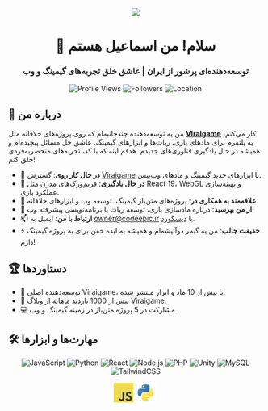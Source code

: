 <p align="center">
  <img src="https://capsule-render.vercel.app/api?type=waving&color=gradient&height=120&section=header&text=Welcome%20to%20my%20GitHub!&fontSize=40&fontColor=fff" />
</p>

<h1 align="center">👋 سلام! من اسماعیل هستم</h1>
<h3 align="center">توسعه‌دهنده‌ای پرشور از ایران | عاشق خلق تجربه‌های گیمینگ و وب</h3>

<p align="center">
  <img src="https://komarev.com/ghpvc/?username=theesmaeil1&label=بازدید%20پروفایل&color=0e75b6&style=plastic" alt="Profile Views" />
  <img src="https://img.shields.io/github/followers/theesmaeil1?label=دنبال‌کنندگان&style=social" alt="Followers" />
  <img src="https://img.shields.io/badge/Location-Iran-blueviolet" alt="Location" />
</p>

## 🌟 درباره من
من یه توسعه‌دهنده چندجانبه‌ام که روی پروژه‌های خلاقانه مثل **[Viraigame](https://viraigame.ir/)** کار می‌کنم، یه پلتفرم برای مادهای بازی، ربات‌ها و ابزارهای گیمینگ. عاشق حل مسائل پیچیده‌ام و همیشه در حال یادگیری فناوری‌های جدیدم. هدفم اینه که با کد، تجربه‌های منحصربه‌فردی خلق کنم!

- 🔭 **در حال کار روی**: گسترش [Viraigame](https://viraigame.ir/) با ابزارهای جدید گیمینگ و مادهای وب‌بیس.
- 🌱 **در حال یادگیری**: فریم‌ورک‌های مدرن مثل React 19، WebGL و بهینه‌سازی عملکرد بازی.
- 👯 **علاقه‌مند به همکاری در**: پروژه‌های متن‌باز گیمینگ، توسعه وب و ابزارهای خلاقانه.
- 💬 **از من بپرسید**: درباره مادسازی بازی، توسعه ربات یا برنامه‌نویسی پیشرفته وب.
- 📫 **ارتباط با من**: ایمیل به [owner@codeepic.ir](mailto:owner@codeepic.ir) یا [دیسکورد](https://discord.gg/TheEsmaeil1).
- ⚡ **حقیقت جالب**: من یه گیمر دوآتیشه‌ام و همیشه یه ایده خفن برای یه پروژه گیمینگ دارم!

## 🏆 دستاوردها
- 🥇 توسعه‌دهنده اصلی Viraigame، با بیش از 10 ماد و ابزار منتشر شده.
- 🌟 بیش از 1000 بازدید ماهانه از وبلاگ Viraigame.
- 💻 مشارکت در 5 پروژه متن‌باز در زمینه گیمینگ و وب.

## 🛠 مهارت‌ها و ابزارها
<p align="center">
  <img src="https://img.shields.io/badge/JavaScript-ES2023-yellow?logo=javascript" alt="JavaScript" />
  <img src="https://img.shields.io/badge/Python-3.12-blue?logo=python" alt="Python" />
  <img src="https://img.shields.io/badge/React-19.0-blue?logo=react" alt="React" />
  <img src="https://img.shields.io/badge/Node.js-20-green?logo=node.js" alt="Node.js" />
  <img src="https://img.shields.io/badge/PHP-8.3-purple?logo=php" alt="PHP" />
  <img src="https://img.shields.io/badge/Unity-2023-orange?logo=unity" alt="Unity" />
  <img src="https://img.shields.io/badge/MySQL-8-blue?logo=mysql" alt="MySQL" />
  <img src="https://img.shields.io/badge/TailwindCSS-3.4-blue?logo=tailwindcss" alt="TailwindCSS" />
</p>
<p align="center">
  <a href="https://developer.mozilla.org/en-US/docs/Web/JavaScript"><img src="https://raw.githubusercontent.com/devicons/devicon/master/icons/javascript/javascript-original.svg" alt="javascript" width="40" height="40"/></a>
  <a href="https://www.python.org"><img src="https://raw.githubusercontent.com/devicons/devicon/master/icons/python/python-original.svg" alt="python" width="40" height="40"/></a>
  <a href="https://reactjs.org/"><img src
